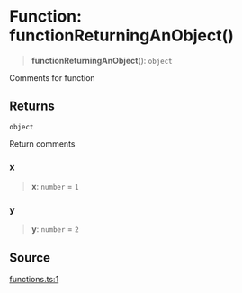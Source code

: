 # Function: functionReturningAnObject()

> **functionReturningAnObject**(): `object`

Comments for function

## Returns

`object`

Return comments

### x

> **x**: `number` = `1`

### y

> **y**: `number` = `2`

## Source

[functions.ts:1](http://source-url)
